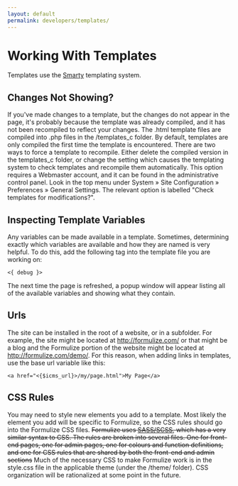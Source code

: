 ```yaml
---
layout: default
permalink: developers/templates/
---
```


# Working With Templates

Templates use the [Smarty](http://www.smarty.net/) templating system.

## Changes Not Showing?

If you've made changes to a template, but the changes do not appear in the page, it's probably because the template was already compiled, and it has not been recompiled to reflect your changes. The .html template files are compiled into .php files in the /templates\_c folder. By default, templates are only compiled the first time the template is encountered. There are two ways to force a template to recompile. Either delete the compiled version in the templates_c folder, or change the setting which causes the templating system to check templates and recompile them automatically. This option requires a Webmaster account, and it can be found in the administrative control panel. Look in the top menu under System » Site Configuration » Preferences » General Settings. The relevant option is labelled "Check templates for modifications?".

## Inspecting Template Variables

Any variables can be made available in a template. Sometimes, determining exactly which variables are available and how they are named is very helpful. To do this, add the following tag into the template file you are working on:

    <{ debug }>

The next time the page is refreshed, a popup window will appear listing all of the available variables and showing what they contain.

## Urls

The site can be installed in the root of a website, or in a subfolder. For example, the site might be located at http://formulize.com/ or that might be a blog and the Formulize portion of the website might be located at http://formulize.com/demo/. For this reason, when adding links in templates, use the base url variable like this:

    <a href="<{$icms_url}>/my/page.html">My Page</a>

## CSS Rules

You may need to style new elements you add to a template. Most likely the element you add will be specific to Formulize, so the CSS rules should go into the Formulize CSS files. ~~Formulize uses [SASS/SCSS](http://sass-lang.com/), which has a very similar syntax to CSS. The rules are broken into several files. One for front-end pages, one for admin pages, one for colours and function definitions, and one for CSS rules that are shared by both the front-end and admin sections~~ Much of the necessary CSS to make Formulize work is in the style.css file in the applicable theme (under the /theme/ folder). CSS organization will be rationalized at some point in the future.
